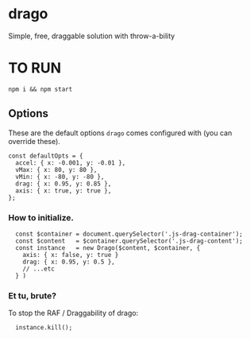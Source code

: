 # drago
Simple, free, draggable solution with throw-a-bility

# TO RUN

`npm i && npm start`

## Options
These are the default options `drago` comes configured with (you can override these).
```
const defaultOpts = {
  accel: { x: -0.001, y: -0.01 },
  vMax: { x: 80, y: 80 },
  vMin: { x: -80, y: -80 },
  drag: { x: 0.95, y: 0.85 },
  axis: { x: true, y: true },
};
```

### How to initialize.

```
  const $container = document.querySelector('.js-drag-container');
  const $content   = $container.querySelector('.js-drag-content');
  const instance   = new Drago($content, $container, {
    axis: { x: false, y: true }
    drag: { x: 0.95, y: 0.5 },
    // ...etc
  } )
```

### Et tu, brute?
To stop the RAF / Draggability of drago:

```
  instance.kill();
```
